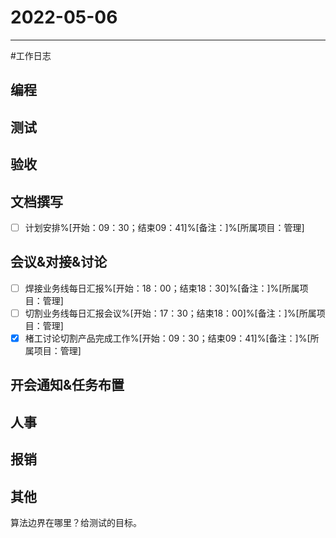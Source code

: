 # 2022-05-06 

---

#工作日志

## 编程



## 测试



## 验收 



## 文档撰写 
- [ ] 计划安排%[开始：09：30；结束09：41]%[备注：]%[所属项目：管理]


## 会议&对接&讨论

- [ ] 焊接业务线每日汇报%[开始：18：00；结束18：30]%[备注：]%[所属项目：管理]
- [ ] 切割业务线每日汇报会议%[开始：17：30；结束18：00]%[备注：]%[所属项目：管理]
- [x] 楮工讨论切割产品完成工作%[开始：09：30；结束09：41]%[备注：]%[所属项目：管理]

## 开会通知&任务布置



## 人事



## 报销



## 其他



算法边界在哪里？给测试的目标。